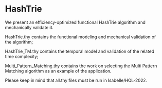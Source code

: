 # HashTrie
We present an efficiency-optimized functional HashTrie algorithm and mechanically validate it.

HashTrie.thy contains the functional modeling and mechanical validation of the algorithm;

HashTrie_TM.thy contains the temporal model and validation of the related time complexity;

Multi_Pattern_Matching.thy contains the work on selecting the Multi Pattern Matching algorithm as an example of the application.

Please keep in mind that all.thy files must be run in Isabelle/HOL-2022.
